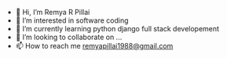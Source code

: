 - 👋 Hi, I’m Remya R Pillai
- 👀 I’m interested in software coding
- 🌱 I’m currently learning python django full stack developement
- 💞️ I’m looking to collaborate on ...
- 📫 How to reach me remyapillai1988@gmail.com

<!---
remya1988/remya1988 is a ✨ special ✨ repository because its `README.md` (this file) appears on your GitHub profile.
You can click the Preview link to take a look at your changes.
--->
